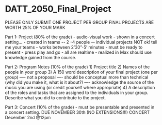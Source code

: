 # DATT_2050_Final_Project
PLEASE ONLY SUBMIT ONE PROJECT PER GROUP
FINAL PROJECTS ARE WORTH 25% OF YOUR MARK

Part 1: Project (80% of the grade) - audio-visual work - shown in a concert setting... - created in teams -- 2 -4 people -- individual projects NOT ok! tell me your teams - works between 2’30”-5’ minutes - must be ready to present - press play and go - all are realtime - realized in Max should use knowledge gained from the course. 

Part 2: Program Notes (10% of the grade) 1) Project title 2) Names of the people in your group 3) A 150 word description of your final project (one per group) —- not a proposal  —- should be conceptual more than technical (why did you make it, what is it about?)  —- acknowledge the source of the music you are using (or credit yourself where appropriate) 4) A description of the roles and tasks that are assigned to the individuals in your group. Describe what you did to contribute to the project. 

Part 3: Concert (10% of the grade) - must be presentable and presented in a concert setting.  DUE NOVEMBER 30th (NO EXTENSIONS!!!) CONCERT December 2nd @12pm
